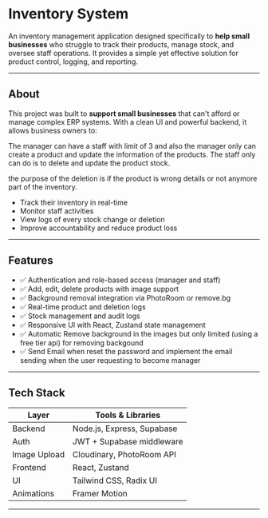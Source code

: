 # Inventory System

An inventory management application designed specifically to **help small businesses** who struggle to track their products, manage stock, and oversee staff operations. It provides a simple yet effective solution for product control, logging, and reporting.

---

## About

This project was built to **support small businesses** that can't afford or manage complex ERP systems. With a clean UI and powerful backend, it allows business owners to:

The manager can have a staff with limit of 3 and also the manager only can create a product and update the information of the products.
The staff only can do is to delete and update the product stock.

the purpose of the deletion is if the product is wrong details or not anymore part of the inventory.

- Track their inventory in real-time
- Monitor staff activities
- View logs of every stock change or deletion
- Improve accountability and reduce product loss

---

## Features

- ✅ Authentication and role-based access (manager and staff)
- ✅ Add, edit, delete products with image support
- ✅ Background removal integration via PhotoRoom or remove.bg
- ✅ Real-time product and deletion logs
- ✅ Stock management and audit logs
- ✅ Responsive UI with React, Zustand state management
- ✅ Automatic Remove background in the images but only limited (using a free tier api) for removing backgound
- ✅ Send Email when reset the password and implement the email sending when the user requesting to become manager


---

## Tech Stack

| Layer        | Tools & Libraries           |
|--------------|-----------------------------|
| Backend      | Node.js, Express, Supabase  |
| Auth         | JWT + Supabase middleware   |
| Image Upload | Cloudinary, PhotoRoom API   |
| Frontend     | React, Zustand              |
| UI           | Tailwind CSS, Radix UI      |
| Animations   | Framer Motion               |

---
